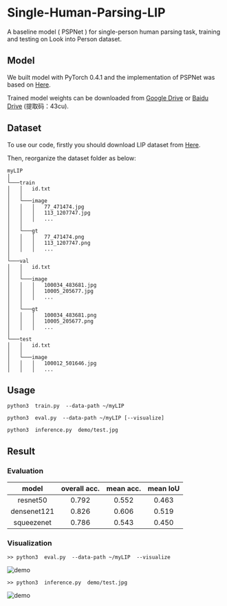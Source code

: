 # Single-Human-Parsing-LIP
A baseline model ( PSPNet ) for single-person human parsing task, training and testing on Look into Person  dataset.

## Model
We built model with PyTorch 0.4.1 and the implementation of PSPNet was based on [Here](https://github.com/Lextal/pspnet-pytorch).

Trained model weights can be downloaded from [Google Drive](https://drive.google.com/drive/folders/13DzOvUoIx0JR-BTEilhLqdAIp3h0H5Zj) or [Baidu Drive](https://pan.baidu.com/s/1SuGbwL1CF7pLxN1olBc49Q) (提取码：43cu).

## Dataset
To use our code, firstly you should download LIP dataset from [Here](http://sysu-hcp.net/lip/index.php).

Then, reorganize the dataset folder as below:

```
myLIP
│ 
└───train
│   │   id.txt
│   │
│   └───image
│   │   │   77_471474.jpg
│   │   │   113_1207747.jpg
│   │   │   ...
│   │
│   └───gt
│   │   │   77_471474.png
│   │   │   113_1207747.png
│   │   │   ...
│
└───val
│   │   id.txt
│   │
│   └───image
│   │   │   100034_483681.jpg
│   │   │   10005_205677.jpg
│   │   │   ...
│   │
│   └───gt
│   │   │   100034_483681.png
│   │   │   10005_205677.png
│   │   │   ...
│
└───test
│   │   id.txt
│   │
│   └───image
│   │   │   100012_501646.jpg
│   │   │   ...
```

## Usage
```
python3  train.py  --data-path ~/myLIP

python3  eval.py  --data-path ~/myLIP [--visualize]

python3  inference.py  demo/test.jpg
```

## Result

### Evaluation

| model | overall acc. | mean acc. | mean IoU |
| :------: | :------: | :------: | :------: |
| resnet50 | 0.792 | 0.552 | 0.463 |
| densenet121 | 0.826 | 0.606 | 0.519 |
| squeezenet | 0.786 | 0.543 | 0.450 |

### Visualization

```
>> python3  eval.py  --data-path ~/myLIP  --visualize
```

![demo](https://github.com/hyk1996/Single-Human-Parsing-LIP/raw/master/demo/demo.jpg)

```
>> python3  inference.py  demo/test.jpg
```
![demo](https://github.com/hyk1996/Single-Human-Parsing-LIP/blob/master/demo/result.jpg)
